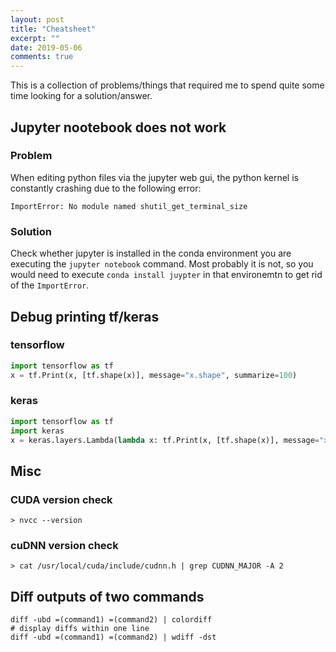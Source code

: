```yaml
---
layout: post
title: "Cheatsheet"
excerpt: ""
date: 2019-05-06
comments: true
---
```


This is a collection of problems/things that required me to spend quite some time looking for a
solution/answer.


## Jupyter nootebook does not work

### Problem
When editing python files via the jupyter web gui, the python kernel is constantly crashing due to
the following error:
```
ImportError: No module named shutil_get_terminal_size
```
### Solution
Check whether jupyter is installed in the conda environment you are executing the `jupyter notebook`
command. Most probably it is not, so you would need to execute `conda install juypter` in that
environemtn to get rid of the `ImportError`.

## Debug printing tf/keras

### tensorflow
```python
import tensorflow as tf
x = tf.Print(x, [tf.shape(x)], message="x.shape", summarize=100)
```

### keras

```python
import tensorflow as tf
import keras
x = keras.layers.Lambda(lambda x: tf.Print(x, [tf.shape(x)], message="x.shape", summarize=100))(x)
```

## Misc

### CUDA version check
```
> nvcc --version
```
### cuDNN version check
```
> cat /usr/local/cuda/include/cudnn.h | grep CUDNN_MAJOR -A 2
```

## Diff outputs of two commands
```
diff -ubd =(command1) =(command2) | colordiff
# display diffs within one line
diff -ubd =(command1) =(command2) | wdiff -dst
```